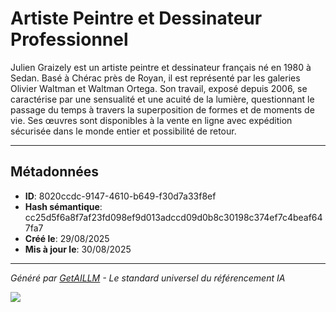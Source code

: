# Artiste Peintre et Dessinateur Professionnel

Julien Graizely est un artiste peintre et dessinateur français né en 1980 à Sedan. Basé à Chérac près de Royan, il est représenté par les galeries Olivier Waltman et Waltman Ortega. Son travail, exposé depuis 2006, se caractérise par une sensualité et une acuité de la lumière, questionnant le passage du temps à travers la superposition de formes et de moments de vie. Ses œuvres sont disponibles à la vente en ligne avec expédition sécurisée dans le monde entier et possibilité de retour.

---

## Métadonnées

- **ID**: 8020ccdc-9147-4610-b649-f30d7a33f8ef
- **Hash sémantique**: cc25d5f6a8f7af23fd098ef9d013adccd09d0b8c30198c374ef7c4beaf647fa7
- **Créé le**: 29/08/2025
- **Mis à jour le**: 30/08/2025

---

*Généré par [GetAILLM](https://getaillm.com) - Le standard universel du référencement IA*

![](https://getaillm.vercel.app/api/t/8020ccdc-9147-4610-b649-f30d7a33f8ef/p.gif)